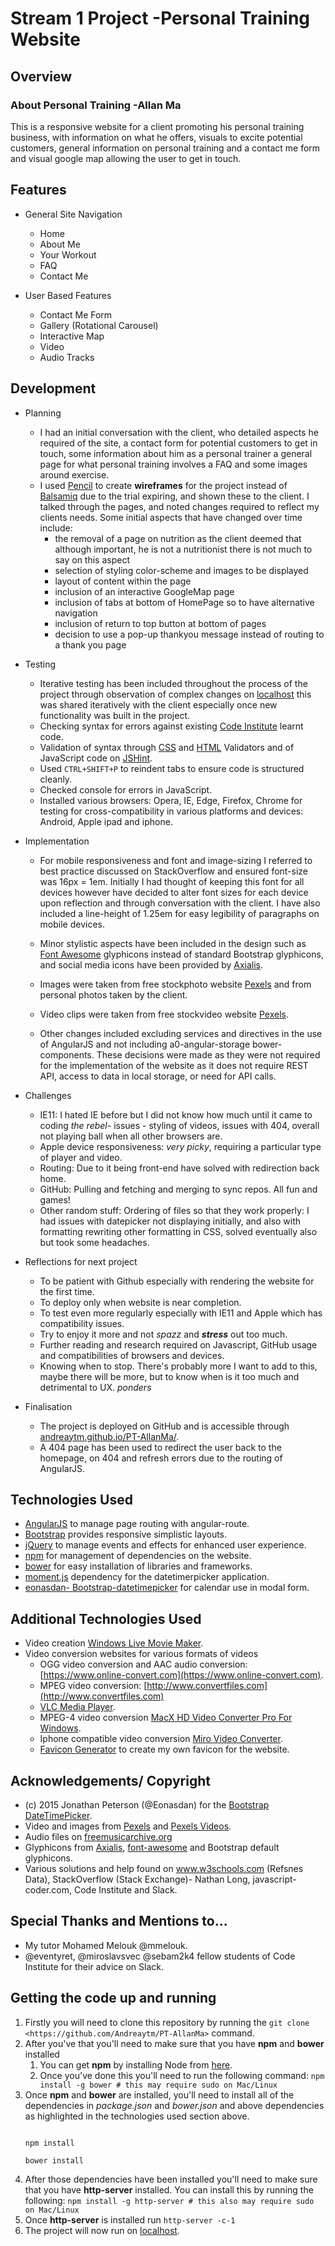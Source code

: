 # Stream 1 Project -Personal Training Website

## Overview

### About Personal Training -Allan Ma
This is a responsive website for a client promoting his personal training business, with information on what he offers, visuals to excite potential customers, general information on personal training and a contact me form and visual google map allowing the user to get in touch.

## Features

- General Site Navigation
	- Home
	- About Me
	- Your Workout
	- FAQ
	- Contact Me
	
- User Based Features
	- Contact Me Form
	- Gallery (Rotational Carousel)
	- Interactive Map
	- Video
	- Audio Tracks

## Development
- Planning 
	- I had an initial conversation with the client, who detailed aspects he required of the site, a contact form for potential customers to get in touch, some information about him as a personal trainer a general page for what personal training involves a FAQ and some images around exercise. 
	- I used [Pencil](https://pencil.evolus.vn/) to create **wireframes** for the project instead of [Balsamiq](https://balsamiq.com/) due to the trial expiring, and shown these to the client. I talked through the pages, and noted changes required to reflect my clients needs. Some initial aspects that have changed over time include: 
		- the removal of a page on nutrition as the client deemed that although important, he is not a nutritionist there is not much to say on this aspect
		- selection of styling color-scheme and images to be displayed 
		- layout of content within the page 
		- inclusion of an interactive GoogleMap page
		- inclusion of tabs at bottom of HomePage so to have alternative navigation
		- inclusion of return to top button at bottom of pages
		- decision to use a pop-up thankyou message instead of routing to a thank you page

- Testing
	- Iterative testing has been included throughout the process of the project through observation of complex changes on [localhost](http://127.0.0.1:8080) this was shared iteratively with the client especially once new functionality was built in the project.
	- Checking syntax for errors against existing [Code Institute](https://www.codeinstitute.net/) learnt code.
	- Validation of syntax through [CSS](http://jigsaw.w3.org/css-validator/) and [HTML](https://validator.w3.org/) Validators and of JavaScript code on [JSHint](jshint.com).
	- Used ```CTRL+SHIFT+P``` to reindent tabs to ensure code is structured cleanly.
	- Checked console for errors in JavaScript.
	- Installed various browsers: Opera, IE, Edge, Firefox, Chrome for testing for cross-compatibility in various platforms and devices: Android, Apple ipad and iphone.

- Implementation
	- For mobile responsiveness and font and image-sizing I referred to best practice discussed on StackOverflow and ensured font-size was 16px = 1em. Initially I had thought of keeping this font for all devices however have decided to alter font sizes for each device upon reflection and through conversation with the client. I have also included a line-height of 1.25em for easy legibility of paragraphs on mobile devices.
	- Minor stylistic aspects have been included in the design such as [Font Awesome](https://fontawesome.bootstrapcheatsheets.com/) glyphicons instead of standard Bootstrap glyphicons, and social media icons have been provided by [Axialis](https://www.axialis.com/free/icons). 
	- Images were taken from free stockphoto website [Pexels](https://www.pexels.com) and from personal photos taken by the client.
	- Video clips were taken from free stockvideo website [Pexels](https://videos.pexels.com).

	- Other changes included excluding services and directives in the use of AngularJS and not including a0-angular-storage bower-components. These decisions were made as they were not required for the implementation of the website as it does not require REST API, access to data in local storage, or need for API calls.

- Challenges
	- IE11: I hated IE before but I did not know how much until it came to coding *the rebel*- issues - styling of videos, issues with 404, overall not playing ball when all other browsers are.
	- Apple device responsiveness: *very picky*, requiring a particular type of player and video.
	- Routing: Due to it being front-end have solved with redirection back home. 
	- GitHub: Pulling and fetching and merging to sync repos. All fun and games! 
	- Other random stuff: Ordering of files so that they work properly: I had issues with datepicker not displaying initially, and also with formatting rewriting other formatting in CSS, solved eventually also but took some headaches.

- Reflections for next project
	- To be patient with Github especially with rendering the website for the first time.
	- To deploy only when website is near completion. 
	- To test even more regularly especially with IE11 and Apple which has compatibility issues.
	- Try to enjoy it more and not *spazz* and ***stress*** out too much.
	- Further reading and research required on Javascript, GitHub usage and compatibilities of browsers and devices.
	- Knowing when to stop. There's probably more I want to add to this, maybe there will be more, but to know when is it too much and detrimental to UX. *ponders*

- Finalisation 
	- The project is deployed on GitHub and is accessible through [andreaytm.github.io/PT-AllanMa/](https://andreaytm.github.io/PT-AllanMa/).
	- A 404 page has been used to redirect the user back to the homepage, on 404 and refresh errors due to the routing of AngularJS. 


## Technologies Used
- [AngularJS](https://angularjs.org/) to manage page routing with angular-route.
- [Bootstrap](https://getbootstrap.com/) provides responsive simplistic layouts.
- [jQuery](https://jQuery.com/) to manage events and effects for enhanced user experience.
- [npm](https://www.npmjs.com/) for management of dependencies on the website. 
- [bower](https://bower.io/) for easy installation of libraries and frameworks.
- [moment.js](https://momentjs.com/) dependency for the datetimerpicker application.
- [eonasdan- Bootstrap-datetimepicker](http://eonasdan.github.io/bootstrap-datetimepicker/) for calendar use in modal form.

## Additional Technologies Used
- Video creation [Windows Live Movie Maker](https://www.topwin-movie-maker.com/).
- Video conversion websites for various formats of videos 
	- OGG video conversion and AAC audio conversion: [https://www.online-convert.com](https://www.online-convert.com).
	- MPEG video conversion: [http://www.convertfiles.com](http://www.convertfiles.com)
	- [VLC Media Player](https://www.videolan.org).
	- MPEG-4 video conversion [MacX HD Video Converter Pro For Windows](https://www.macxdvd.com/macx-hd-video-converter-pro-for-windows/).
	- Iphone compatible video conversion [Miro Video Converter](http://www.mirovideoconverter.com/download_win.html).
	- [Favicon Generator](https://www.favicon-generator.org/) to create my own favicon for the website.


## Acknowledgements/ Copyright
- (c) 2015 Jonathan Peterson (@Eonasdan) for the [Bootstrap DateTimePicker](http://eonasdan.github.io/bootstrap-datetimepicker/).
- Video and images from [Pexels](https://www.pexels.com) and [Pexels Videos](https://videos.pexels.com).
- Audio files on [freemusicarchive.org](http://freemusicarchive.org/genre/Soundtrack/)
- Glyphicons from [Axialis](https://www.axialis.com/free/icons), [font-awesome](https://fontawesome.bootstrapcheatsheets.com/) and Bootstrap default glyphicons.
- Various solutions and help found on www.w3schools.com (Refsnes Data), StackOverflow (Stack Exchange)- Nathan Long, javascript-coder.com, Code Institute and Slack.


## Special Thanks and Mentions to...
- My tutor Mohamed Melouk @mmelouk.
- @eventyret, @miroslavsvec @sebam2k4 fellow students of Code Institute for their advice on Slack.


## Getting the code up and running 
1. Firstly you will need to clone this repository by running the ```git clone <https://github.com/Andreaytm/PT-AllanMa>``` command.
2. After you've that you'll need to make sure that you have **npm** and **bower** installed 
	1. You can get **npm** by installing Node from [here](https://nodejs.org/en/).
	2. Once you've done this you'll need to run the following command: 
	`npm install -g bower # this may require sudo on Mac/Linux`
3. Once **npm** and **bower** are installed, you'll need to install all of the dependencies in *package.json* and *bower.json* and above dependencies as highlighted in the technologies used section above.
	```

	npm install

	bower install 

	```
4. After those dependencies have been installed you'll need to make sure that you have **http-server** installed. You can install this by running the following: ```npm install -g http-server # this also may require sudo on Mac/Linux```
5. Once **http-server** is installed run ```http-server -c-1```
6. The project will now run on [localhost](http://127.0.0.1:8080).
